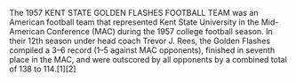 The 1957 KENT STATE GOLDEN FLASHES FOOTBALL TEAM was an American football team that represented Kent State University in the Mid-American Conference (MAC) during the 1957 college football season. In their 12th season under head coach Trevor J. Rees, the Golden Flashes compiled a 3–6 record (1–5 against MAC opponents), finished in seventh place in the MAC, and were outscored by all opponents by a combined total of 138 to 114.[1][2]
